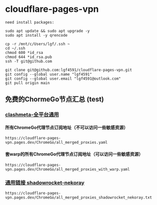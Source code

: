 # cloudflare-pages-vpn


```
need install packages:

sudo apt update && sudo apt upgrade -y
sudo apt install -y qrencode

cp -r /mnt/c/Users/lgf/.ssh ~
cd ~/.ssh
chmod 600 *id_rsa
chmod 644 *id_rsa.pub
ssh -T git@github.com

git clone git@github.com:lgf4591/cloudflare-pages-vpn.git
git config --global user.name "lgf4591"
git config --global user.email "lgf4591@outlook.com"
git pull origin main

```

## 免费的ChormeGo节点汇总  (test)

### [clashmeta-全平台通用](https://github.com/vveg26/chromego_merge/tree/main#%E4%B8%8D%E5%A5%97warp%E7%89%88%E6%9C%ACclashmeta-%E5%85%A8%E5%B9%B3%E5%8F%B0%E9%80%9A%E7%94%A8-%E8%8A%82%E7%82%B9%E6%9C%80%E5%85%A8)

#### 所有ChromeGo代理节点订阅地址（不可以访问一些敏感资源）

```
https://cloudflare-pages-vpn.pages.dev/ChromeGo/all_merged_proxies.yaml
```

#### 套warp的所有ChromeGo代理节点订阅地址（可以访问一些敏感资源）

```
https://cloudflare-pages-vpn.pages.dev/ChromeGo/all_merged_proxies_with_warp.yaml
```


### [通用链接 shadowrocket-nekoray](https://github.com/vveg26/chromego_merge/tree/main#%E9%80%9A%E7%94%A8%E9%93%BE%E6%8E%A5-shadowrocket-nekoray)

```
https://cloudflare-pages-vpn.pages.dev/ChromeGo/all_merged_proxies_shadowrocket_nekoray.txt
```
